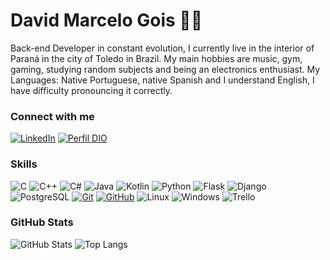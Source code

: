 # David Marcelo Gois 👋🏻 

Back-end Developer in constant evolution, I currently live in the interior of Paraná in the city of Toledo in Brazil. My main hobbies are music, gym, gaming, studying random subjects and being an electronics enthusiast.
My Languages: Native Portuguese, native Spanish and I understand English, I have difficulty pronouncing it correctly.

### Connect with me
[![LinkedIn](https://img.shields.io/badge/-LinkedIn-000?style=for-the-badge&logo=linkedin&logoColor=30A3DC)](https://www.linkedin.com/in/david-marcelo-gois-351489205/)
[![Perfil DIO](https://img.shields.io/badge/-Meu%20Perfil%20na%20DIO-000?style=for-the-badge)](https://www.dio.me/users/davidmarcelo2015)

### Skills
![C](https://img.shields.io/badge/C-00000C?style=for-the-badge&logo=c&logoColor=white) 
![C++](https://img.shields.io/badge/C%2B%2B-000000?style=for-the-badge&logo=c%2B%2B&logoColor=white) 
![C#](https://img.shields.io/badge/C%23-000000?style=for-the-badge&logo=c-sharp&logoColor=white) 
![Java](https://img.shields.io/badge/java-000000?style=for-the-badge&logo=openjdk&logoColor=white)
![Kotlin](https://img.shields.io/badge/Kotlin-000?&style=for-the-badge&logo=kotlin&logoColor=white) 
![Python](https://img.shields.io/badge/python-000?style=for-the-badge&logo=python&logoColor=ffdd54)
![Flask](https://img.shields.io/badge/Flask-000000?style=for-the-badge&logo=flask&logoColor=white)
![Django](https://img.shields.io/badge/Django-000?style=for-the-badge&logo=django&logoColor=white)
![PostgreSQL](https://img.shields.io/badge/PostgreSQL-000?style=for-the-badge&logo=postgresql) 
[![Git](https://img.shields.io/badge/Git-000?style=for-the-badge&logo=git&logoColor=E94D5F)](https://git-scm.com/doc)
[![GitHub](https://img.shields.io/badge/GitHub-000?style=for-the-badge&logo=github&logoColor=30A3DC)](https://docs.github.com/)
![Linux](https://img.shields.io/badge/Arch_Linux-000?style=for-the-badge&logo=arch-linux&logoColor=white) 
![Windows](https://img.shields.io/badge/Windows-000?style=for-the-badge&logo=windows&logoColor=2CA5E0) 
![Trello](https://img.shields.io/badge/Trello-000?style=for-the-badge&logo=trello&logoColor=white)

### GitHub Stats

![GitHub Stats](https://github-readme-stats.vercel.app/api?username=Severas&theme=blue-green)
![Top Langs](https://github-readme-stats.vercel.app/api/top-langs/?username=Severas&theme=blue-green)

